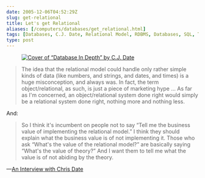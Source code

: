```yaml
--- 
date: 2005-12-06T04:52:29Z
slug: get-relational
title: Let's get Relational
aliases: [/computers/databases/get_relational.html]
tags: [Databases, C.J. Date, Relational Model, RDBMS, Databases, SQL, Tutorial D, Object/Relational Databases]
type: post
---
```


<figure class="right">
  <a href="https://www.amazon.com/exec/obidos/ASIN/0596100124/justatheory-20"
    title="Buy “Database In Depth” on Amazon.com">
    <img src="https://images-na.ssl-images-amazon.com/images/I/41666fRxogL._SX379_BO1,204,203,200_.jpg"
         alt="Cover of &#x201c;Database In Depth&#x201d; by C.J. Date" />
  </a>
</figure>

> The idea that the relational model could handle only rather simple kinds of
> data (like numbers, and strings, and dates, and times) is a huge
> misconception, and always was. In fact, the term object/relational, as such,
> is just a piece of marketing hype ... As far as I'm concerned, an
> object/relational system done right would simply be a relational system done
> right, nothing more and nothing less.

And:

> So I think it's incumbent on people not to say “Tell me the business value of
> implementing the relational model.” I think they should explain what the
> business value is of not implementing it. Those who ask “What's the value of
> the relational model?” are basically saying “What's the value of theory?” And
> I want them to tell me what the value is of not abiding by the theory.

—[An Interview with Chris Date]

  [An Interview with Chris Date]: http://www.oreillynet.com/lpt/a/6060
